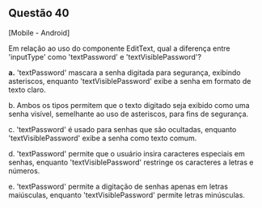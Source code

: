 

## Questão 40
[Mobile - Android]

Em relação ao uso do componente EditText, qual a diferença entre 'inputType' como 'textPassword' e 'textVisiblePassword'?

**a.** 'textPassword' mascara a senha digitada para segurança, exibindo asteriscos, enquanto 'textVisiblePassword' exibe a senha em formato de texto claro.

b. Ambos os tipos permitem que o texto digitado seja exibido como uma senha visível, semelhante ao uso de asteriscos, para fins de segurança.

c. 'textPassword' é usado para senhas que são ocultadas, enquanto 'textVisiblePassword' exibe a senha como texto comum.

d. 'textPassword' permite que o usuário insira caracteres especiais em senhas, enquanto 'textVisiblePassword' restringe os caracteres a letras e números.

e. 'textPassword' permite a digitação de senhas apenas em letras maiúsculas, enquanto 'textVisiblePassword' permite letras minúsculas.



